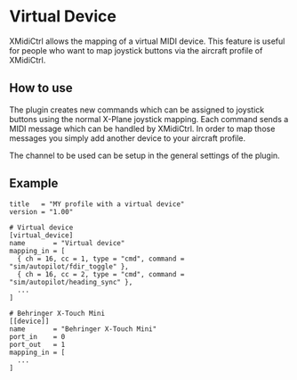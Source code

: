 # Virtual Device
XMidiCtrl allows the mapping of a virtual MIDI device. This feature is useful for people who want to map joystick
buttons via the aircraft profile of XMidiCtrl.

## How to use
The plugin creates new commands which can be assigned to joystick buttons using the normal X-Plane joystick mapping.
Each command sends a MIDI message which can be handled by XMidiCtrl. In order to map those messages you simply add 
another device to your aircraft profile.

The channel to be used can be setup in the general settings of the plugin.

## Example
```
title   = "MY profile with a virtual device"
version = "1.00"

# Virtual device
[virtual_device]
name       = "Virtual device"
mapping_in = [
  { ch = 16, cc = 1, type = "cmd", command = "sim/autopilot/fdir_toggle" },
  { ch = 16, cc = 2, type = "cmd", command = "sim/autopilot/heading_sync" },
  ...
]

# Behringer X-Touch Mini
[[device]]
name       = "Behringer X-Touch Mini"
port_in    = 0
port_out   = 1
mapping_in = [
  ...
]  
```
